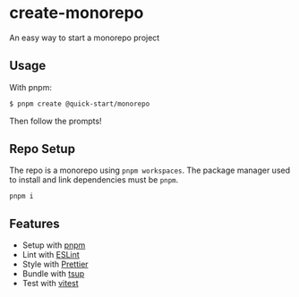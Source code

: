 # create-monorepo

An easy way to start a monorepo project

## Usage

With pnpm:

```bash
$ pnpm create @quick-start/monorepo
```

Then follow the prompts!

## Repo Setup

The repo is a monorepo using `pnpm workspaces`. The package manager used to install and link dependencies must be `pnpm`.

```
pnpm i
```

## Features

- Setup with [pnpm](https://pnpm.io/)
- Lint with [ESLint](https://eslint.org/)
- Style with [Prettier](https://prettier.io/)
- Bundle with [tsup](https://github.com/egoist/tsup)
- Test with [vitest](https://vitest.dev/)
